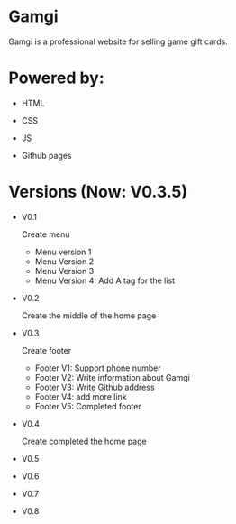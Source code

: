 # Gamgi
 Gamgi is a professional website for selling game gift cards.
# Powered by:
   - HTML 

   - CSS

   - JS

   - Github pages
# Versions (Now: V0.3.5)
  - V0.1

     Create menu

     - Menu version 1
     - Menu Version 2
     - Menu Version 3
     - Menu Version 4:  Add A tag for the list

  - V0.2

     Create the middle of the home page

  - V0.3

     Create footer

     - Footer V1:  Support phone number
     - Footer V2:  Write information about Gamgi
     - Footer V3:  Write Github address
     - Footer V4:  add more link
     - Footer V5:  Completed footer
  - V0.4

     Create completed the home page
    
  - V0.5
    
  - V0.6
  
  - V0.7
   
  - V0.8
